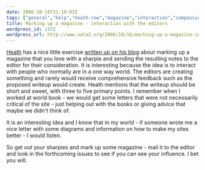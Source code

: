 ```yaml
---
date: 2006-10-16T21:19:03Z
tags: ["general","help","heath-row","magazine","interaction","compassion"]
title: Marking up a magazine - interaction with the editors
wordpress_id: 1372
wordpress_url: http://www.nata2.org/2006/10/16/marking-up-a-magazine-interaction-with-the-editors/
---
```


<a href="http://mediadiet.net">Heath</a> has a nice little exercise <a href="http://mediadiet.net/2006/10/magazine-markup-language.html">written up on his blog</a> about marking up a magazine that you love with a sharpie and sending the resulting notes to the editor for their consideration. It is interesting because the idea is to interact with people who normally are in a one way world. The editors are creating something and rarely would receive comprehensive feedback such as the proposed writeup would create. Heath mentions that the writeup should be short and sweet, with three to five primary points. I remember when I worked at world book - we would get some letters that were not necessarily critical of the site - just helping out with the books or giving advice that maybe we didn't think of.

It is an interesting idea and I know that in my world - if someone wrote me a nice letter with some diagrams and information on how to make my sites better - I would listen.

So get out your sharpies and mark up some magazine - mail it to the editor and look in the forthcoming issues to see if you can see your influence. I bet you will.
